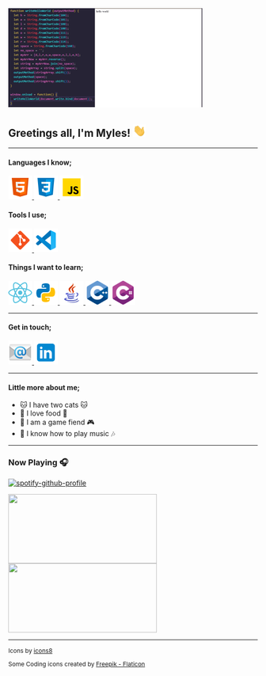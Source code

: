 ![Hello world](./img/hello_world.png)
---
## Greetings all, I'm Myles! <img src="https://raw.githubusercontent.com/ABSphreak/ABSphreak/master/gifs/Hi.gif" height="25px">

---

#### Languages I know;

<p>
  <a href="https://www.w3.org/html/">
    <img alt="HTML5" src="./img/html.png">
  </a>
  <a href="whttps://www.w3schools.com/css/">
    <img alt="CSS3" src="./img/css.png">
  </a>
  <a href="whttps://www.w3schools.com/js/">
    <img alt="JS" src="./img/javascript.png">
  </a>
</p>



#### Tools I use;
<a href="https://git-scm.com/">
  <img alt="git" src="./img/git.png">
</a>
<a href="https://code.visualstudio.com/">
  <img alt="vscode" src="./img/vscode.png">
</a>


#### Things I want to learn;
<p>
  <a href="https://react.dev">
    <img alt="react" src="./img/react.png">
  </a>
  <a href="whttps://www.w3schools.com/python/">
    <img alt="python" src="./img/python.png">
  </a>
  <a href="whttps://www.w3schools.com/js/">
    <img alt="java" src="./img/java.png">
  </a>
  <a href="whttps://www.w3schools.com/cpp/">
    <img height=48 alt="cpp" src="./img/c-.png">
  </a>
  <a href="whttps://www.w3schools.com/cs/">
    <img height=48 alt="c#" src="./img/c-sharp.png">
  </a>
</p>

---

#### Get in touch;
<a href="mailto:myles@reidsmailbox.com">
  <img alt="email" src="./img/email.png">
</a>
<a href="www.linkedin.com/in/myles-reid-68ab5b323">
  <img alt="linkedin" src="./img/linkedin.png">
</a>

---

#### Little more about me;

- :cat: I have two cats :cat:
- :fork_and_knife: I love food :fork_and_knife:
- :game_die: I am a game fiend :video_game:
- :musical_note: I know how to play music :notes:

---

### Now Playing 🎧



[![spotify-github-profile](https://spotify-github-profile.kittinanx.com/api/view?uid=infernumv&cover_image=true&theme=novatorem&show_offline=false&background_color=000000&interchange=true&bar_color=f08c00&bar_color_cover=false)](https://github.com/kittinan/spotify-github-profile)


<a href="https://github.com/anuraghazra/github-readme-stats">
  <img width=300 height=140 align="center" src="https://github-readme-stats.vercel.app/api?username=myles-reid&theme=slateorange">
</a>
<a href="https://github.com/anuraghazra/github-readme-stats">
  <img width=300 height=140 align="center" src="https://github-readme-stats.vercel.app/api/top-langs/?username=myles-reid&layout=compact">
</a>

---
<p style="font-size: 12px;">Icons by <a href="https://icons8.com/">icons8</a></p>
<p style="font-size: 12px;"> Some Coding icons created by <a href="https://www.flaticon.com/free-icons/coding" title="coding icons">Freepik - Flaticon</a></p>
